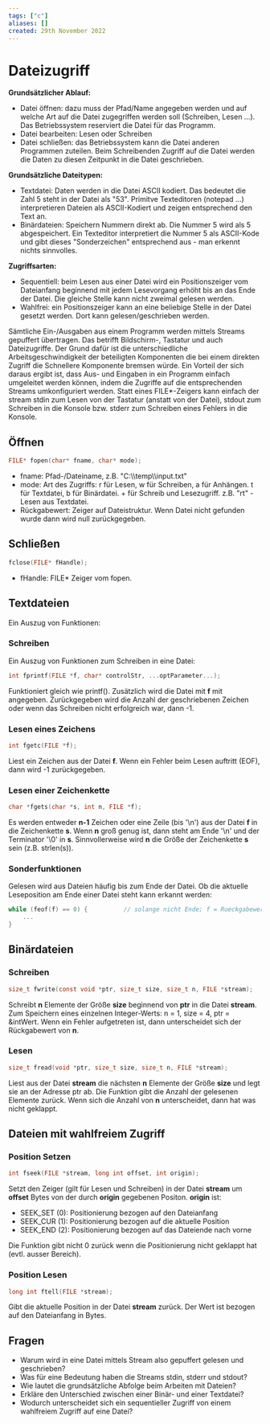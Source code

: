 ```yaml
---
tags: ["c"]
aliases: []
created: 29th November 2022
---
```


# Dateizugriff

**Grundsätzlicher Ablauf:**

- Datei öffnen: dazu muss der Pfad/Name angegeben werden und auf welche Art auf die Datei zugegriffen werden soll (Schreiben, Lesen ...). Das Betriebssystem reserviert die Datei für das Programm.
- Datei bearbeiten: Lesen oder Schreiben
- Datei schließen: das Betriebssystem kann die Datei anderen Programmen zuteilen. Beim Schreibenden Zugriff auf die Datei werden die Daten zu diesen Zeitpunkt in die Datei geschrieben.

**Grundsätzliche Dateitypen:**

- Textdatei: Daten werden in die Datei ASCII kodiert. Das bedeutet die Zahl 5 steht in der Datei als "53". Primitve Texteditoren (notepad ...) interpretieren Dateien als ASCII-Kodiert und zeigen entsprechend den Text an.
- Binärdateien: Speichern Nummern direkt ab. Die Nummer 5 wird als 5 abgespeichert. Ein Texteditor interpretiert die Nummer 5 als ASCII-Kode und gibt dieses "Sonderzeichen" entsprechend aus - man erkennt nichts sinnvolles.

**Zugriffsarten:**

- Sequentiell: beim Lesen aus einer Datei wird ein Positionszeiger vom Dateianfang beginnend mit jedem Lesevorgang erhöht bis an das Ende der Datei. Die gleiche Stelle kann nicht zweimal gelesen werden.
- Wahlfrei: ein Positionszeiger kann an eine beliebige Stelle in der Datei gesetzt werden. Dort kann gelesen/geschrieben werden.

Sämtliche Ein-/Ausgaben aus einem Programm werden mittels Streams gepuffert übertragen. Das betrifft Bildschirm-, Tastatur und auch Dateizugriffe. Der Grund dafür ist die unterschiedliche Arbeitsgeschwindigkeit der beteiligten Komponenten die bei einem direkten Zugriff die Schnellere Komponente bremsen würde. Ein Vorteil der sich daraus ergibt ist, dass Aus- und Eingaben in ein Programm einfach umgeleitet werden können, indem die Zugriffe auf die entsprechenden Streams umkonfiguriert werden. Statt eines FILE*-Zeigers kann einfach der stream stdin zum Lesen von der Tastatur (anstatt von der Datei), stdout zum Schreiben in die Konsole bzw. stderr zum Schreiben eines Fehlers in die Konsole.

## Öffnen

```c
FILE* fopen(char* fname, char* mode);
```

- fname: Pfad-/Dateiname, z.B. "C:\\\\temp\\\\input.txt"
- mode: Art des Zugriffs: r für Lesen, w für Schreiben, a für Anhängen. t für Textdatei, b für Binärdatei. + für Schreib und Lesezugriff. z.B. "rt" - Lesen aus Textdatei.
- Rückgabewert: Zeiger auf Dateistruktur. Wenn Datei nicht gefunden wurde dann wird null zurückgegeben.

## Schließen

```c
fclose(FILE* fHandle);
```

- fHandle: FILE* Zeiger vom fopen.

## Textdateien

Ein Auszug von Funktionen:

### Schreiben

Ein Auszug von Funktionen zum Schreiben in eine Datei:

```c
int fprintf(FILE *f, char* controlStr, ...optParameter...);
```

Funktioniert gleich wie printf(). Zusätzlich wird die Datei mit **f** mit angegeben. Zurückgegeben wird die Anzahl der geschriebenen Zeichen oder wenn das Schreiben nicht erfolgreich war, dann -1.

### Lesen eines Zeichens

```c
int fgetc(FILE *f);
```

Liest ein Zeichen aus der Datei **f**. Wenn ein Fehler beim Lesen auftritt (EOF), dann wird -1 zurückgegeben.

### Lesen einer Zeichenkette

```c
char *fgets(char *s, int n, FILE *f);
```

Es werden entweder **n-1** Zeichen oder eine Zeile (bis '\n') aus der Datei **f** in die Zeichenkette **s**. Wenn **n** groß genug ist, dann steht am Ende '\\n' und der Terminator '\\0' in **s**. Sinnvollerweise wird **n** die Größe der Zeichenkette **s** sein (z.B. strlen(s)).

### Sonderfunktionen

Gelesen wird aus Dateien häufig bis zum Ende der Datei. Ob die aktuelle Leseposition am Ende einer Datei steht kann erkannt werden:

```c
while (feof(f) == 0) { 			// solange nicht Ende; f = Rueckgabewert von fOpen 
    ...
}
```



## Binärdateien

### Schreiben

```c
size_t fwrite(const void *ptr, size_t size, size_t n, FILE *stream);
```

Schreibt **n** Elemente der Größe **size** beginnend von **ptr** in die Datei **stream**. Zum Speichern eines einzelnen Integer-Werts: n = 1, size = 4, ptr = &intWert. Wenn ein Fehler aufgetreten ist, dann unterscheidet sich der Rückgabewert von **n**.

### Lesen

```c
size_t fread(void *ptr, size_t size, size_t n, FILE *stream);
```

Liest aus der Datei **stream** die nächsten **n** Elemente der Größe **size** und legt sie an der Adresse ptr ab. Die Funktion gibt die Anzahl der gelesenen Elemente zurück. Wenn sich die Anzahl von **n** unterscheidet, dann hat was nicht geklappt.

## Dateien mit wahlfreiem Zugriff

### Position Setzen

```c
int fseek(FILE *stream, long int offset, int origin);
```

Setzt den Zeiger (gilt für Lesen und Schreiben) in der Datei **stream** um **offset** Bytes von der durch **origin** gegebenen Positon. **origin** ist:

- SEEK_SET (0): Positionierung bezogen auf den Dateianfang
- SEEK_CUR (1): Positionierung bezogen auf die aktuelle Position
- SEEK_END (2): Positionierung bezogen auf das Dateiende nach vorne

Die Funktion gibt nicht 0 zurück wenn die Positionierung nicht geklappt hat (evtl. ausser Bereich).

### Position Lesen

```c
long int ftell(FILE *stream);
```

Gibt die aktuelle Position in der Datei **stream** zurück. Der Wert ist bezogen auf den Dateianfang in Bytes.

## Fragen

- Warum wird in eine Datei mittels Stream also gepuffert gelesen und geschrieben?
- Was für eine Bedeutung haben die Streams stdin, stderr und stdout?
- Wie lautet die grundsätzliche Abfolge beim Arbeiten mit Dateien?
- Erkläre den Unterschied zwischen einer Binär- und einer Textdatei?
- Wodurch unterscheidet sich ein sequentieller Zugriff von einem wahlfreiem Zugriff auf eine Datei?
